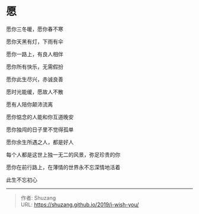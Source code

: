# 愿


愿你三冬暖，愿你春不寒  

愿你天黑有灯，下雨有伞  

愿你一路上，有良人相伴  

愿你所有快乐，无需假扮

愿你此生尽兴，赤诚良善  

愿时光能缓，愿故人不散  

愿有人陪你颠沛流离  

愿你惦念的人能和你互道晚安  

愿你独闯的日子里不觉得孤单  

愿你余生所遇之人，都是好人  

每个人都是这世上独一无二的风景，弥足珍贵的你  

愿你在前行路上，在薄情的世界永不忘深情地活着

此生不忘初心



---

> 作者: Shuzang  
> URL: https://shuzang.github.io/2019/i-wish-you/  

